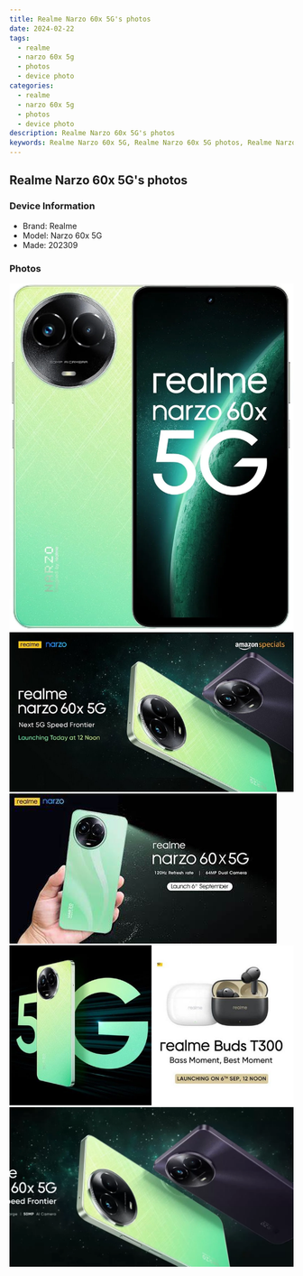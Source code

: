 ```yaml
---
title: Realme Narzo 60x 5G's photos
date: 2024-02-22
tags: 
  - realme
  - narzo 60x 5g
  - photos
  - device photo
categories: 
  - realme
  - narzo 60x 5g
  - photos
  - device photo
description: Realme Narzo 60x 5G's photos
keywords: Realme Narzo 60x 5G, Realme Narzo 60x 5G photos, Realme Narzo 60x 5G device photo
---
```


## Realme Narzo 60x 5G's photos

### Device Information

- Brand: Realme
- Model: Narzo 60x 5G
- Made: 202309

### Photos

![/images/best-assets/devices/realme/realme-narzo-60x-5g/1.jpg](/images/best-assets/devices/realme/realme-narzo-60x-5g/1.jpg)
![/images/best-assets/devices/realme/realme-narzo-60x-5g/2.jpg](/images/best-assets/devices/realme/realme-narzo-60x-5g/2.jpg)
![/images/best-assets/devices/realme/realme-narzo-60x-5g/3.jpg](/images/best-assets/devices/realme/realme-narzo-60x-5g/3.jpg)
![/images/best-assets/devices/realme/realme-narzo-60x-5g/4.jpg](/images/best-assets/devices/realme/realme-narzo-60x-5g/4.jpg)
![/images/best-assets/devices/realme/realme-narzo-60x-5g/5.jpg](/images/best-assets/devices/realme/realme-narzo-60x-5g/5.jpg)
